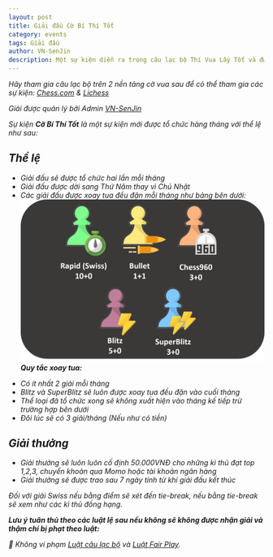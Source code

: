 ```yaml
---
layout: post
title: Giải đấu Cờ Bí Thí Tốt
category: events
tags: Giải đấu
author: VN-SenJin
description: Một sự kiện diễn ra trong câu lạc bộ Thí Vua Lấy Tốt và được tổ chức hàng tháng với giải thưởng...
---
```


<i>Hãy tham gia câu lạc bộ trên 2 nền tảng cờ vua sau để có thể tham gia các sự kiện: [Chess.com](https://link.chess.com/club/0CVQh6) & [Lichess](https://lichess.org/team/thi-vua-lay-tot-tungjohn-playing-chess)

*Giải được quản lý bởi Admin [VN-SenJin](/leaders#admins)*

Sự kiện <b>Cờ Bí Thí Tốt</b> là một sự kiện mới được tổ chức hàng tháng với thể lệ như sau:

## Thể lệ

- Giải đấu sẽ được tổ chức hai lần mỗi tháng
- Giải đấu được dời sang Thứ Năm thay vì Chủ Nhật
- Các giải đấu được xoay tua đều đặn mỗi tháng như bảng bên dưới:
![Danh sách thể loại](/images/news/2025/09/10/su-kien-co-bi-thi-tot.png)
**Quy tắc xoay tua:**

+ Có ít nhất 2 giải mỗi tháng
+ Blitz và SuperBlitz sẽ luôn được xoay tua đều đặn vào cuối tháng
+ Thể loại đã tổ chức xong sẽ không xuất hiện vào tháng kế tiếp trừ trường hợp bên dưới
+ Đôi lúc sẽ có 3 giải/tháng (Nếu như có tiền)

## Giải thưởng

+ Giải thưởng sẽ luôn luôn cố định 50.000VNĐ cho những kì thủ đạt top 1,2,3, chuyển khoản qua Momo hoặc tài khoản ngân hàng
+ Giải thưởng sẽ được trao sau 7 ngày tính từ khi giải đấu kết thúc

*Đối với giải Swiss nếu bằng điểm sẽ xét đến tie-break, nếu bằng tie-break sẽ xem như các kì thủ đồng hạng.*

__Lưu ý tuân thủ theo các luật lệ sau nếu không sẽ không được nhận giải và thậm chí bị phạt theo luật:__

🚫 Không vi phạm [Luật câu lạc bộ](https://chess.com/news/quy-dinh-cua-clb-tungjohn-playing-chess-7-2024) và [Luật Fair Play](https://chess.com/news/luat-choi-cong-bang-cua-clb-thi-vua-lay-tot).

